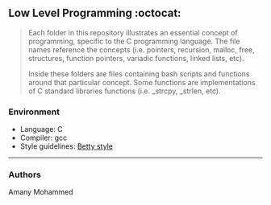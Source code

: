 ## Low Level Programming :octocat:
> Each folder in this repository illustrates an essential concept of programming,
> specific to the C programming language. The file names reference the concepts
> (i.e. pointers, recursion, malloc, free, structures, function pointers, variadic
> functions, linked lists, etc).
> 
> Inside these folders are files containing bash
> scripts and functions around that particular concept. Some functions are
> implementations of C standard libraries functions (i.e. _strcpy, _strlen,
> etc).

### Environment
* Language: C
* Compiler: gcc
* Style guidelines: [Betty style](https://github.com/alx-tools/Betty)

---
### Authors
Amany Mohammed 
